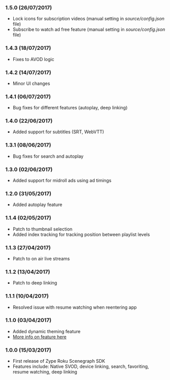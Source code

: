 ### 1.5.0 (26/07/2017)

- Lock icons for subscription videos (manual setting in _source/config.json_ file)
- Subscribe to watch ad free feature (manual setting in _source/config.json_ file)

### 1.4.3 (18/07/2017)

- Fixes to AVOD logic

### 1.4.2 (14/07/2017)

- Minor UI changes

### 1.4.1 (06/07/2017)

- Bug fixes for different features (autoplay, deep linking)

### 1.4.0 (22/06/2017)

- Added support for subtitles (SRT, WebVTT)

### 1.3.1 (08/06/2017)

- Bug fixes for search and autoplay

### 1.3.0 (02/06/2017)

- Added support for midroll ads using ad timings

### 1.2.0 (31/05/2017)

- Added autoplay feature

### 1.1.4 (02/05/2017)

- Patch to thumbnail selection
- Added index tracking for tracking position between playlist levels

### 1.1.3 (27/04/2017)

- Patch to on air live streams

### 1.1.2 (13/04/2017)

- Patch to deep linking

### 1.1.1 (10/04/2017)

- Resolved issue with resume watching when reentering app

### 1.1.0 (03/04/2017)

- Added dynamic theming feature
- [More info on feature here](docs/features/DynamicThemes.md)

### 1.0.0 (15/03/2017)

- First release of Zype Roku Scenegraph SDK
- Features include: Native SVOD, device linking, search, favoriting, resume watching, deep linking

